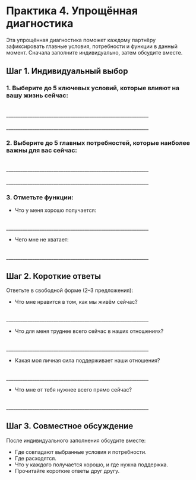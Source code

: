 # Практика 4. Упрощённая диагностика

Эта упрощённая диагностика поможет каждому партнёру зафиксировать главные условия, потребности и функции в данный момент. Сначала заполните индивидуально, затем обсудите вместе.

## Шаг 1. Индивидуальный выбор

### 1. Выберите до 5 ключевых условий, которые влияют на вашу жизнь сейчас:

<br/>
____________________________________________________________
<br/><br/>
____________________________________________________________

### 2. Выберите до 5 главных потребностей, которые наиболее важны для вас сейчас:

<br/>
____________________________________________________________
<br/><br/>
____________________________________________________________

### 3. Отметьте функции:

* Что у меня хорошо получается:

<br/>
____________________________________________________________

* Чего мне не хватает:

<br/>
____________________________________________________________

## Шаг 2. Короткие ответы

Ответьте в свободной форме (2–3 предложения):

* Что мне нравится в том, как мы живём сейчас?

<br/>
____________________________________________________________

* Что для меня труднее всего сейчас в наших отношениях?

<br/>
____________________________________________________________

* Какая моя личная сила поддерживает наши отношения?

<br/>
____________________________________________________________

* Что мне от тебя нужнее всего прямо сейчас?

<br/>
____________________________________________________________

## Шаг 3. Совместное обсуждение

После индивидуального заполнения обсудите вместе:

- Где совпадают выбранные условия и потребности.
- Где расходятся.
- Что у каждого получается хорошо, и где нужна поддержка.
- Прочитайте короткие ответы друг другу.

<div style="page-break-after: always;"></div>